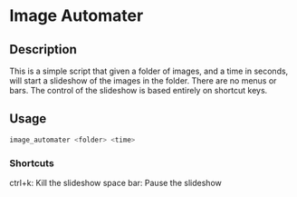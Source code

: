 # Image Automater
## Description

This is a simple script that given a folder of images, and a time in seconds, will start a slideshow of the images in the folder. There are no menus or bars. The control of the slideshow is based entirely on shortcut keys.

## Usage
```bash
image_automater <folder> <time>
```

### Shortcuts
ctrl+k: Kill the slideshow
space bar: Pause the slideshow